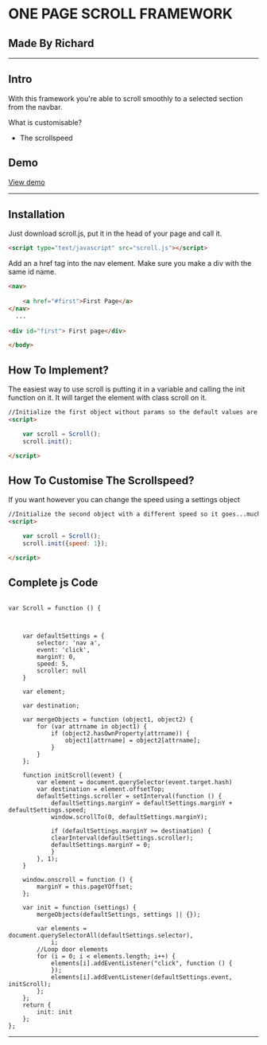 ONE PAGE SCROLL FRAMEWORK
===

Made By Richard
---

---

Intro
---

With this framework you're able to scroll smoothly to a selected section from the navbar.

What is customisable?
* The scrollspeed


Demo
---
<a href="http://richardcoopmans.com/school/scroll.html">View demo</a>

---

Installation
---

Just download scroll.js, put it in the head of your page and call it.

````html 
<script type="text/javascript" src="scroll.js"></script>
```` 


Add an a href tag into the nav element. Make sure you make a div with the same id name.

````html 
<nav>
 
    <a href="#first">First Page</a>
</nav>
  ... 
  
<div id="first"> First page</div>

</body> 
```` 

How To Implement?
---

The easiest way to use scroll is putting it in a variable and calling the init function on it. It will target the element with class scroll on it.


````html 
//Initialize the first object without params so the default values are used
<script>

    var scroll = Scroll();
    scroll.init();

</script>
````

How To Customise The Scrollspeed?
---

If you want however you can change the speed using a settings object

````html 
//Initialize the second object with a different speed so it goes...much...slower
<script>

    var scroll = Scroll();
    scroll.init({speed: 1});

</script>
````

Complete js Code
---

```

var Scroll = function () {



    var defaultSettings = {
        selector: 'nav a',
        event: 'click',
        marginY: 0,
        speed: 5,
        scroller: null
    }

    var element;
    
    var destination;

    var mergeObjects = function (object1, object2) {
        for (var attrname in object1) {
            if (object2.hasOwnProperty(attrname)) {
                object1[attrname] = object2[attrname];
            }
        }
    };

    function initScroll(event) {
        var element = document.querySelector(event.target.hash)
        var destination = element.offsetTop;
        defaultSettings.scroller = setInterval(function () {
            defaultSettings.marginY = defaultSettings.marginY + defaultSettings.speed;
            window.scrollTo(0, defaultSettings.marginY);
            
            if (defaultSettings.marginY >= destination) {
            clearInterval(defaultSettings.scroller);
            defaultSettings.marginY = 0;
            }
        }, 1);
    }

    window.onscroll = function () {
        marginY = this.pageYOffset;
    };

    var init = function (settings) {
        mergeObjects(defaultSettings, settings || {});
       
        var elements = document.querySelectorAll(defaultSettings.selector),
            i;
        //Loop door elements
        for (i = 0; i < elements.length; i++) {
            elements[i].addEventListener("click", function () { 
            });
            elements[i].addEventListener(defaultSettings.event, initScroll);    
        };
    };
    return {
        init: init
    };
};

```

---
